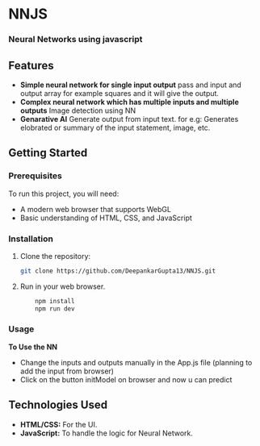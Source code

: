 # NNJS
### Neural Networks using javascript

## Features

- **Simple neural network for single input output** pass and input and output array for example squares and it will give the output. 
- **Complex neural network which has multiple inputs and multiple outputs** Image detection using NN
- **Genarative AI** Generate output from input text. for e.g: Generates elobrated or summary of the input statement, image, etc.

## Getting Started

### Prerequisites

To run this project, you will need:

- A modern web browser that supports WebGL
- Basic understanding of HTML, CSS, and JavaScript

### Installation

1. Clone the repository:
    ```bash
    git clone https://github.com/DeepankarGupta13/NNJS.git
    ```

3. Run in your web browser.
    ```bash
        npm install
        npm run dev
    ```

### Usage

**To Use the NN**
 - Change the inputs and outputs manually in the App.js file (planning to add the input from browser)
 - Click on the button initModel on browser and now u can predict

## Technologies Used

- **HTML/CSS:** For the UI.
- **JavaScript:** To handle the logic for Neural Network.
